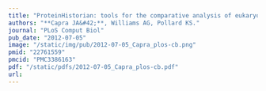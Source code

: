 ```yaml
---
title: "ProteinHistorian: tools for the comparative analysis of eukaryote protein origin"
authors: "**Capra JA&#42;**, Williams AG, Pollard KS."
journal: "PLoS Comput Biol"
pub_date: "2012-07-05"
image: "/static/img/pub/2012-07-05_Capra_plos-cb.png"
pmid: "22761559"
pmcid: "PMC3386163"
pdf: "/static/pdfs/2012-07-05_Capra_plos-cb.pdf"
url: 
---
```

